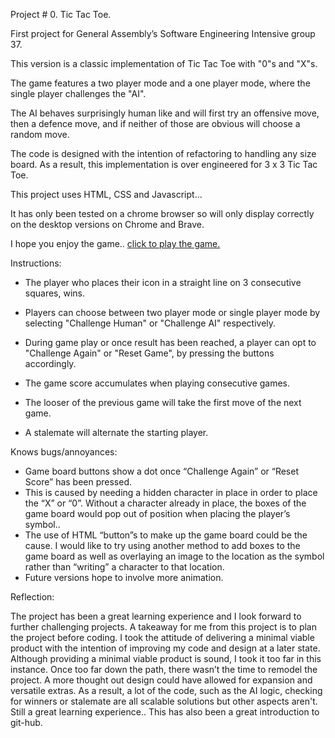 Project # 0. Tic Tac Toe.

First project for General Assembly’s Software Engineering Intensive group 37.

This version is a classic implementation of Tic Tac Toe with "0"s and "X"s.

The game features a two player mode and a one player mode, where the single player challenges the "AI".

The AI behaves surprisingly human like and will first try an offensive move, then a defence move, and if neither of those are obvious will choose a random move.

The code is designed with the intention of refactoring to handling any size board. As a result, this implementation is over engineered for 3 x 3 Tic Tac Toe.

This project uses HTML, CSS and Javascript...

It has only been tested on a chrome browser so will only display correctly on the desktop versions on Chrome and Brave.

I hope you enjoy the game.. [click to play the game.](http://SimonAgain.github.io/tictactoe)

Instructions:

* The player who places their icon in a straight line on 3 consecutive squares, wins.

* Players can choose between two player mode or single player mode by selecting "Challenge Human" or "Challenge AI" respectively.

* During game play or once result has been reached, a player can opt to "Challenge Again" or "Reset Game", by pressing the buttons accordingly.

* The game score accumulates when playing consecutive games.

* The looser of the previous game will take the first move of the next game.

* A stalemate will alternate the starting player.


Knows bugs/annoyances:
* Game board buttons show a dot once “Challenge Again” or “Reset Score” has been pressed.
* This is caused by needing a hidden character in place in order to place the “X” or “0”. Without a character already in place, the boxes of the game board would pop out of position when placing the player’s symbol..
* The use of HTML “button”s to make up the game board could be the cause. I would like to try using another method to add boxes to the game board as well as overlaying an image to the location as the symbol rather than “writing” a character to that location.
* Future versions hope to involve more animation.

Reflection:

The project has been a great learning experience and I look forward to further challenging projects. A takeaway for me from this project is to plan the project before coding. I took the attitude of delivering a minimal viable product with the intention of improving my code and design at a later state. Although providing a minimal viable product is sound, I took it too far in this instance. Once too far down the path, there wasn’t the time to remodel the project. A more thought out design could have allowed for expansion and versatile extras. As a result, a lot of the code, such as the AI logic, checking for winners or stalemate are all scalable solutions but other aspects aren't. Still a great learning experience.. This has also been a great introduction to git-hub.
